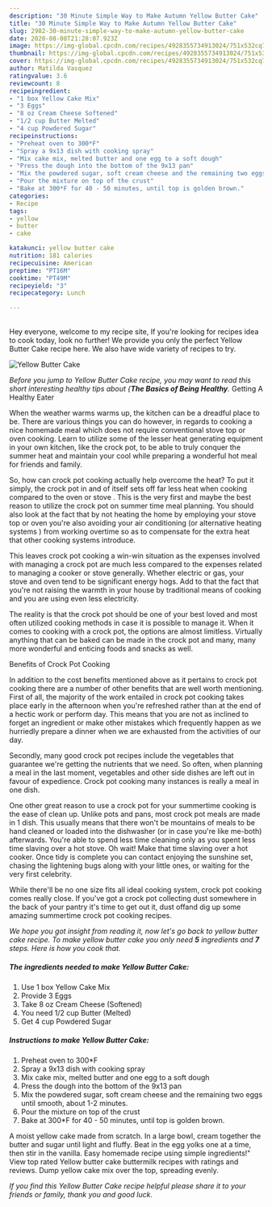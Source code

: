 ```yaml
---
description: "30 Minute Simple Way to Make Autumn Yellow Butter Cake"
title: "30 Minute Simple Way to Make Autumn Yellow Butter Cake"
slug: 2982-30-minute-simple-way-to-make-autumn-yellow-butter-cake
date: 2020-08-08T21:28:07.923Z
image: https://img-global.cpcdn.com/recipes/4928355734913024/751x532cq70/yellow-butter-cake-recipe-main-photo.jpg
thumbnail: https://img-global.cpcdn.com/recipes/4928355734913024/751x532cq70/yellow-butter-cake-recipe-main-photo.jpg
cover: https://img-global.cpcdn.com/recipes/4928355734913024/751x532cq70/yellow-butter-cake-recipe-main-photo.jpg
author: Matilda Vasquez
ratingvalue: 3.6
reviewcount: 8
recipeingredient:
- "1 box Yellow Cake Mix"
- "3 Eggs"
- "8 oz Cream Cheese Softened"
- "1/2 cup Butter Melted"
- "4 cup Powdered Sugar"
recipeinstructions:
- "Preheat oven to 300*F"
- "Spray a 9x13 dish with cooking spray"
- "Mix cake mix, melted butter and one egg to a soft dough"
- "Press the dough into the bottom of the 9x13 pan"
- "Mix the powdered sugar, soft cream cheese and the remaining two eggs until smooth, about 1-2 minutes."
- "Pour the mixture on top of the crust"
- "Bake at 300*F for 40 - 50 minutes, until top is golden brown."
categories:
- Recipe
tags:
- yellow
- butter
- cake

katakunci: yellow butter cake 
nutrition: 181 calories
recipecuisine: American
preptime: "PT16M"
cooktime: "PT49M"
recipeyield: "3"
recipecategory: Lunch

---
```

<br>
Hey everyone, welcome to my recipe site, If you're looking for recipes idea to cook today, look no further! We provide you only the perfect Yellow Butter Cake recipe here. We also have wide variety of recipes to try.
<br>


![Yellow Butter Cake](https://img-global.cpcdn.com/recipes/4928355734913024/751x532cq70/yellow-butter-cake-recipe-main-photo.jpg)

<i>Before you jump to Yellow Butter Cake recipe, you may want to read this short interesting healthy tips about {<strong>The Basics of Being Healthy</strong>.</i>
Getting A Healthy Eater


When the weather warms warms up, the kitchen can be a dreadful place to be. There are various things you can do however, in regards to cooking a nice homemade meal which does not require conventional stove top or oven cooking. Learn to utilize some of the lesser heat generating equipment in your own kitchen, like the crock pot, to be able to truly conquer the summer heat and maintain your cool while preparing a wonderful hot meal for friends and family.

So, how can crock pot cooking actually help overcome the heat? To put it simply, the crock pot in and of itself sets off far less heat when cooking compared to the oven or stove . This is the very first and maybe the best reason to utilize the crock pot on summer time meal planning. You should also look at the fact that by not heating the home by employing your stove top or oven you're also avoiding your air conditioning (or alternative heating systems ) from working overtime so as to compensate for the extra heat that other cooking systems introduce.

This leaves crock pot cooking a win-win situation as the expenses involved with managing a crock pot are much less compared to the expenses related to managing a cooker or stove generally. Whether electric or gas, your stove and oven tend to be significant energy hogs. Add to that the fact that you're not raising the warmth in your house by traditional means of cooking and you are using even less electricity.

 The reality is that the crock pot should be one of your best loved and most often utilized cooking methods in case it is possible to manage it. When it comes to cooking with a crock pot, the options are almost limitless.  Virtually anything that can be baked can be made in the crock pot and many, many more wonderful and enticing foods and snacks as well.

Benefits of Crock Pot Cooking

In addition to the cost benefits mentioned above as it pertains to crock pot cooking there are a number of other benefits that are well worth mentioning. First of all, the majority of the work entailed in crock pot cooking takes place early in the afternoon when you're refreshed rather than at the end of a hectic work or perform day. This means that you are not as inclined to forget an ingredient or make other mistakes which frequently happen as we hurriedly prepare a dinner when we are exhausted from the activities of our day.

Secondly, many good crock pot recipes include the vegetables that guarantee we're getting the nutrients that we need. So often, when planning a meal in the last moment, vegetables and other side dishes are left out in favour of expedience. Crock pot cooking many instances is really a meal in one dish.

One other great reason to use a crock pot for your summertime cooking is the ease of clean up.  Unlike pots and pans, most crock pot meals are made in 1 dish. This usually means that there won't be mountains of meals to be hand cleaned or loaded into the dishwasher (or in case you're like me-both) afterwards. You're able to spend less time cleaning only as you spent less time slaving over a hot stove. Oh wait! Make that time slaving over a hot cooker. Once tidy is complete you can contact enjoying the sunshine set, chasing the lightening bugs along with your little ones, or waiting for the very first celebrity.

While there'll be no one size fits all ideal cooking system, crock pot cooking comes really close. If you've got a crock pot collecting dust somewhere in the back of your pantry it's time to get out it, dust offand dig up some amazing summertime crock pot cooking recipes.


<i>We hope you got insight from reading it, now let's go back to yellow butter cake recipe. To make yellow butter cake you only need <strong>5</strong> ingredients and <strong>7</strong> steps. Here is how you cook that.
</i>

##### The ingredients needed to make Yellow Butter Cake:

1. Use 1 box Yellow Cake Mix
1. Provide 3 Eggs
1. Take 8 oz Cream Cheese (Softened)
1. You need 1/2 cup Butter (Melted)
1. Get 4 cup Powdered Sugar


##### Instructions to make Yellow Butter Cake:

1. Preheat oven to 300*F
1. Spray a 9x13 dish with cooking spray
1. Mix cake mix, melted butter and one egg to a soft dough
1. Press the dough into the bottom of the 9x13 pan
1. Mix the powdered sugar, soft cream cheese and the remaining two eggs until smooth, about 1-2 minutes.
1. Pour the mixture on top of the crust
1. Bake at 300*F for 40 - 50 minutes, until top is golden brown.


A moist yellow cake made from scratch. In a large bowl, cream together the butter and sugar until light and fluffy. Beat in the egg yolks one at a time, then stir in the vanilla. Easy homemade recipe using simple ingredients!&#34; View top rated Yellow butter cake buttermilk recipes with ratings and reviews. Dump yellow cake mix over the top, spreading evenly. 

<i>If you find this Yellow Butter Cake recipe helpful please share it to your friends or family, thank you and good luck.</i>
